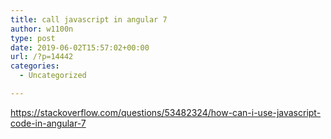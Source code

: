 ```yaml
---
title: call javascript in angular 7
author: w1100n
type: post
date: 2019-06-02T15:57:02+00:00
url: /?p=14442
categories:
  - Uncategorized

---
```

https://stackoverflow.com/questions/53482324/how-can-i-use-javascript-code-in-angular-7